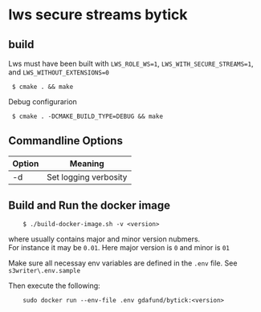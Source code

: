 # lws secure streams bytick

## build

Lws must have been built with `LWS_ROLE_WS=1`, `LWS_WITH_SECURE_STREAMS=1`, and
`LWS_WITHOUT_EXTENSIONS=0`

```
 $ cmake . && make
```

Debug configurarion 

```
 $ cmake . -DCMAKE_BUILD_TYPE=DEBUG && make
```
## Commandline Options

Option|Meaning
---|---
-d|Set logging verbosity

## Build and Run the docker image

```
    $ ./build-docker-image.sh -v <version>
```

where <version> usually contains major and minor version nubmers.  
For instance it may be `0.01`. Here major version is `0` and minor is `01`

Make sure all necessay env variables are defined in the `.env` file.
See `s3writer\.env.sample`
  
Then execute the following:  
```
    sudo docker run --env-file .env gdafund/bytick:<version>
```

